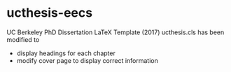 # ucthesis-eecs
UC Berkeley PhD Dissertation LaTeX Template (2017)
ucthesis.cls has been modified to
- display headings for each chapter
- modify cover page to display correct information
